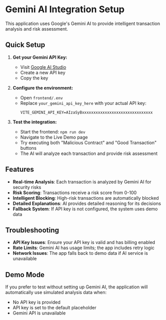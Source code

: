 # Gemini AI Integration Setup

This application uses Google's Gemini AI to provide intelligent transaction analysis and risk assessment.

## Quick Setup

1. **Get your Gemini API Key:**
   - Visit [Google AI Studio](https://makersuite.google.com/app/apikey)
   - Create a new API key
   - Copy the key

2. **Configure the environment:**
   - Open `frontend/.env`
   - Replace `your_gemini_api_key_here` with your actual API key:
     ```
     VITE_GEMINI_API_KEY=AIzaSyBxxxxxxxxxxxxxxxxxxxxxxxxxxxxxxx
     ```

3. **Test the integration:**
   - Start the frontend: `npm run dev`
   - Navigate to the Live Demo page
   - Try executing both "Malicious Contract" and "Good Transaction" buttons
   - The AI will analyze each transaction and provide risk assessment

## Features

- **Real-time Analysis**: Each transaction is analyzed by Gemini AI for security risks
- **Risk Scoring**: Transactions receive a risk score from 0-100
- **Intelligent Blocking**: High-risk transactions are automatically blocked
- **Detailed Explanations**: AI provides detailed reasoning for its decisions
- **Fallback System**: If API key is not configured, the system uses demo data

## Troubleshooting

- **API Key Issues**: Ensure your API key is valid and has billing enabled
- **Rate Limits**: Gemini AI has usage limits; the app includes retry logic
- **Network Issues**: The app falls back to demo data if AI service is unavailable

## Demo Mode

If you prefer to test without setting up Gemini AI, the application will automatically use simulated analysis data when:
- No API key is provided
- API key is set to the default placeholder
- Gemini API is unavailable
